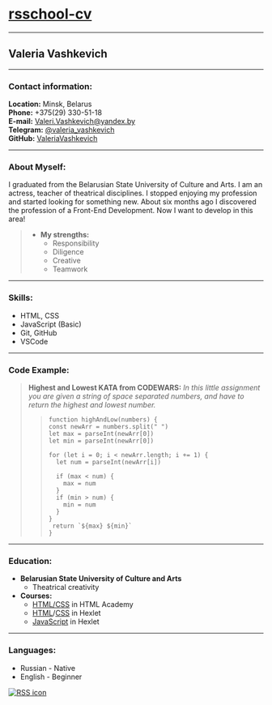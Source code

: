 # [rsschool-cv](https://ValeriaVashkevich.github.io/rsschool-cv/)
- - - 
## Valeria Vashkevich
- - - 

### Contact information:

**Location:** Minsk, Belarus  
**Phone:** +375(29) 330-51-18  
**E-mail:** Valeri.Vashkevich@yandex.by  
**Telegram:** [@valeria_vashkevich](https://t.me/valeria_vashkevich)  
**GitHub:** [ValeriaVashkevich](https://github.com/ValeriaVashkevich)  
- - -

### About Myself:

I graduated from the Belarusian State University of Culture and Arts. I am an actress, teacher of theatrical disciplines.
I stopped enjoying my profession and started looking for something new. About six months ago I discovered the profession of a Front-End Development.
Now I want to develop in this area!

> - **My strengths:**
>   - Responsibility
>   - Diligence
>   - Сreative
>   - Teamwork
 - - -

### Skills:

* HTML, CSS
* JavaScript (Basic)
* Git, GitHub
* VSCode
- - -

### Code Example:

> **Highest and Lowest KATA from CODEWARS:** *In this little assignment you are given a string of space separated numbers, and have to return the highest and lowest number.*
>
>> ``` 
>> function highAndLow(numbers) {
>> const newArr = numbers.split(" ")
>> let max = parseInt(newArr[0])
>> let min = parseInt(newArr[0])
>>
>> for (let i = 0; i < newArr.length; i += 1) {
>>   let num = parseInt(newArr[i])
>>   
>>   if (max < num) {
>>     max = num
>>   }
>>   if (min > num) {
>>     min = num
>>   }
>> }
>>  return `${max} ${min}`
>> }
>> ```
- - -

### Education:

- **Belarusian State University of Culture and Arts**
  - Theatrical creativity
- **Courses:**
  - [HTML/CSS](https://htmlacademy.ru/courses/basic-html-css) in HTML Academy
  - [HTML](https://ru.code-basics.com/languages/html)/[CSS](https://ru.code-basics.com/languages/css) in Hexlet
  - [JavaScript](https://ru.code-basics.com/languages/javascript) in Hexlet
- - -

### Languages:

* Russian - Native
* English - Beginner

[![RSS icon](https://rs.school/images/rs_school_js.svg)](https://rs.school/js/)